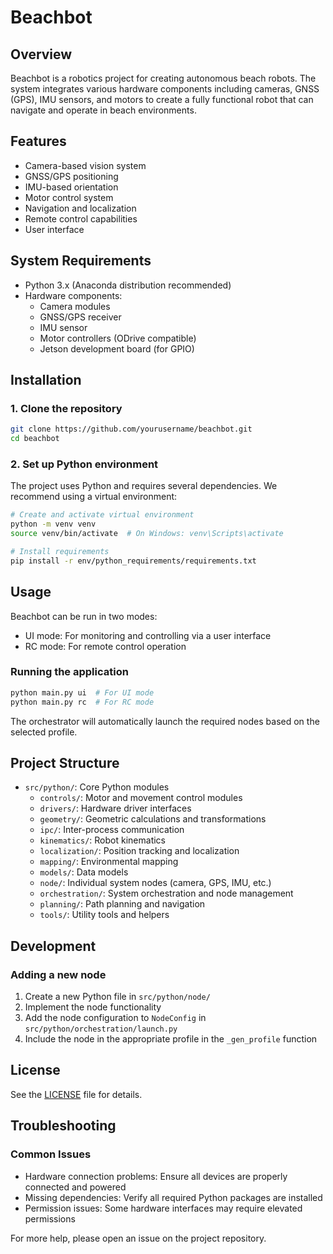 # Beachbot

## Overview

Beachbot is a robotics project for creating autonomous beach robots. The system integrates various hardware components including cameras, GNSS (GPS), IMU sensors, and motors to create a fully functional robot that can navigate and operate in beach environments.

## Features

- Camera-based vision system
- GNSS/GPS positioning
- IMU-based orientation
- Motor control system
- Navigation and localization
- Remote control capabilities
- User interface

## System Requirements

- Python 3.x (Anaconda distribution recommended)
- Hardware components:
  - Camera modules
  - GNSS/GPS receiver
  - IMU sensor
  - Motor controllers (ODrive compatible)
  - Jetson development board (for GPIO)

## Installation

### 1. Clone the repository

```bash
git clone https://github.com/yourusername/beachbot.git
cd beachbot
```

### 2. Set up Python environment

The project uses Python and requires several dependencies. We recommend using a virtual environment:

```bash
# Create and activate virtual environment
python -m venv venv
source venv/bin/activate  # On Windows: venv\Scripts\activate

# Install requirements
pip install -r env/python_requirements/requirements.txt
```

## Usage

Beachbot can be run in two modes:

- UI mode: For monitoring and controlling via a user interface
- RC mode: For remote control operation

### Running the application

```bash
python main.py ui  # For UI mode
python main.py rc  # For RC mode
```

The orchestrator will automatically launch the required nodes based on the selected profile.

## Project Structure

- `src/python/`: Core Python modules
  - `controls/`: Motor and movement control modules
  - `drivers/`: Hardware driver interfaces
  - `geometry/`: Geometric calculations and transformations
  - `ipc/`: Inter-process communication
  - `kinematics/`: Robot kinematics
  - `localization/`: Position tracking and localization
  - `mapping/`: Environmental mapping
  - `models/`: Data models
  - `node/`: Individual system nodes (camera, GPS, IMU, etc.)
  - `orchestration/`: System orchestration and node management
  - `planning/`: Path planning and navigation
  - `tools/`: Utility tools and helpers

## Development

### Adding a new node

1. Create a new Python file in `src/python/node/`
2. Implement the node functionality
3. Add the node configuration to `NodeConfig` in `src/python/orchestration/launch.py`
4. Include the node in the appropriate profile in the `_gen_profile` function

## License

See the [LICENSE](LICENSE) file for details.

## Troubleshooting

### Common Issues

- Hardware connection problems: Ensure all devices are properly connected and powered
- Missing dependencies: Verify all required Python packages are installed
- Permission issues: Some hardware interfaces may require elevated permissions

For more help, please open an issue on the project repository.
